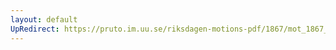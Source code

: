 ```yaml
---
layout: default
UpRedirect: https://pruto.im.uu.se/riksdagen-motions-pdf/1867/mot_1867__fk__50/mot_1867__fk__50-005.pdf
---
```


